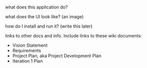 what does this application do?

what does the UI look like? (an image)

how do I install and run it? (write this later)

links to other docs and info. Include links to these wiki documents:
 - Vision Statement
 - Requirements
 - Project Plan, aka Project Development Plan
 - Iteration 1 Plan
